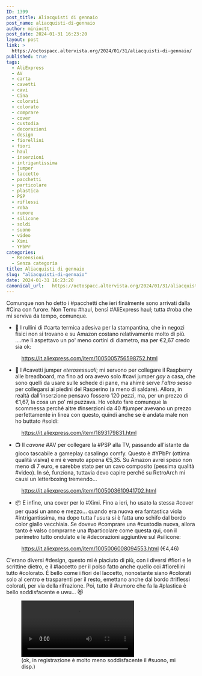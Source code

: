 ```yaml
---
ID: 1399
post_title: Aliacquisti di gennaio
post_name: aliacquisti-di-gennaio
author: minioctt
post_date: 2024-01-31 16:23:20
layout: post
link: >
  https://octospacc.altervista.org/2024/01/31/aliacquisti-di-gennaio/
published: true
tags:
  - AliExpress
  - AV
  - carta
  - cavetti
  - cavi
  - Cina
  - colorati
  - colorato
  - comprare
  - cover
  - custodia
  - decorazioni
  - design
  - fiorellini
  - fiori
  - haul
  - inserzioni
  - intrigantissima
  - jumper
  - laccetto
  - pacchetti
  - particolare
  - plastica
  - PSP
  - riflessi
  - roba
  - rumore
  - silicone
  - soldi
  - suono
  - video
  - Ximi
  - YPbPr
categories:
  - Recensioni
  - Senza categoria
title: Aliacquisti di gennaio
slug: "aliacquisti-di-gennaio"
date: 2024-01-31 16:23:20
canonical_url:   https://octospacc.altervista.org/2024/01/31/aliacquisti-di-gennaio/
---
```

<!-- wp:paragraph -->
<p markdown="1">Comunque non ho detto i #pacchetti che ieri finalmente sono arrivati dalla #Cina con furore. Non Temu #haul, bensì #AliExpress haul; tutta #roba che mi serviva da tempo, comunque.</p>
<!-- /wp:paragraph -->

<!-- wp:list -->
<ul><!-- wp:list-item -->
<li>🧻️ I rullini di #carta termica adesiva per la stampantina, che in negozi fisici non si trovano e su Amazon costano relativamente molto di più. ....me li aspettavo un po' meno cortini di diametro, ma per €2,67 credo sia ok:</li>
<!-- /wp:list-item --></ul>
<!-- /wp:list -->

<!-- wp:paragraph -->
<p markdown="1"></p>
<!-- /wp:paragraph -->

<!-- wp:image {"id":1402,"sizeSlug":"large","linkDestination":"none"} -->
<figure class="wp-block-image size-large"><img src="https://octospacc.github.io/microblog-mirror/assets/uploads/2024/01/wp-17067132344675544667259500569626-960x720.jpg" alt="" class="wp-image-1402"/><figcaption class="wp-element-caption"><a href="https://it.aliexpress.com/item/1005005756598752.html">https://it.aliexpress.com/item/1005005756598752.html</a></figcaption></figure>
<!-- /wp:image -->

<!-- wp:list -->
<ul><!-- wp:list-item -->
<li>🔌️ I #cavetti jumper <em>eterosessuali</em>; mi servono per collegare il Raspberry alle breadboard, ma fino ad ora avevo solo #cavi jumper <em>gay</em> a casa, che sono quelli da usare sulle schede di pane, ma ahimè serve <em>l'altro sesso</em> per collegarsi ai piedini del Rasperino (a meno di saldare). Allora, in realtà dall'inserzione pensavo fossero 120 pezzi, ma, per un prezzo di €1,67, la cosa un po' mi puzzava. Ho voluto fare comunque la scommessa perché altre #inserzioni da 40 #jumper avevano un prezzo perfettamente in linea con questo, quindi anche se è andata male non ho buttato #soldi:</li>
<!-- /wp:list-item --></ul>
<!-- /wp:list -->

<!-- wp:paragraph -->
<p markdown="1"></p>
<!-- /wp:paragraph -->

<!-- wp:image {"id":1403,"sizeSlug":"large","linkDestination":"none"} -->
<figure class="wp-block-image size-large"><img src="https://octospacc.github.io/microblog-mirror/assets/uploads/2024/01/wp-17067135045088693348538109776490-960x720.jpg" alt="" class="wp-image-1403"/><figcaption class="wp-element-caption"><a href="https://it.aliexpress.com/item/1893179831.html">https://it.aliexpress.com/item/1893179831.html</a></figcaption></figure>
<!-- /wp:image -->

<!-- wp:list -->
<ul><!-- wp:list-item -->
<li>📺️ Il <em>cavone</em> #AV per collegare la #PSP alla TV, passando all'istante da gioco tascabile a gameplay casalingo comfy. Questo è #YPbPr (ottima qualità visiva) e mi è venuto appena €5,35. Su Amazon avrei speso non meno di 7 euro, e sarebbe stato per un cavo composito (pessima qualità #video). In sé, funziona, tuttavia devo capire perché su RetroArch mi causi un letterboxing tremendo...</li>
<!-- /wp:list-item --></ul>
<!-- /wp:list -->

<!-- wp:paragraph -->
<p markdown="1"></p>
<!-- /wp:paragraph -->

<!-- wp:image {"id":1405,"sizeSlug":"large","linkDestination":"none"} -->
<figure class="wp-block-image size-large"><img src="https://octospacc.github.io/microblog-mirror/assets/uploads/2024/01/wp-17067136362946935578890400664209-960x1280.jpg" alt="" class="wp-image-1405"/><figcaption class="wp-element-caption"><a href="https://it.aliexpress.com/item/1005003610941702.html">https://it.aliexpress.com/item/1005003610941702.html</a></figcaption></figure>
<!-- /wp:image -->

<!-- wp:list -->
<ul><!-- wp:list-item -->
<li>📦️ E infine, una cover per lo #Ximi. Fino a ieri, ho usato la stessa #cover per quasi un anno e mezzo... quando era nuova era fantastica viola #intrigantissima, ma dopo tutta l'usura si è fatta uno schifo dal bordo color giallo vecchiaia. Se dovevo #comprare una #custodia nuova, allora tanto è valso comprarne una #particolare come questa qui, con il perimetro tutto ondulato e le #decorazioni aggiuntive sul #silicone:</li>
<!-- /wp:list-item --></ul>
<!-- /wp:list -->

<!-- wp:paragraph -->
<p markdown="1"></p>
<!-- /wp:paragraph -->

<!-- wp:image {"id":1398,"sizeSlug":"large"} -->
<figure class="wp-block-image size-large"><img src="https://octospacc.github.io/microblog-mirror/assets/uploads/2024/01/image_editor_output_image106393588-17067089170451002560729111579100-802x1440.jpg" alt="" class="wp-image-1398"/><figcaption class="wp-element-caption"><a href="https://it.aliexpress.com/item/1005006008094553.html">https://it.aliexpress.com/item/1005006008094553.html</a> (€4,46)</figcaption></figure>
<!-- /wp:image -->

<!-- wp:paragraph -->
<p markdown="1"></p>
<!-- /wp:paragraph -->

<!-- wp:paragraph -->
<p markdown="1">C'erano diversi #design, questo mi è piaciuto di più, con i diversi #fiori e le scrittine dietro, e il #laccetto per il polso fatto anche quello coi #fiorellini tutto #colorato. È bello come i fiori del laccetto, nonostante siano #colorati solo al centro e trasparenti per il resto, emettano anche dal bordo #riflessi colorati, per via della rifrazione. Poi, tutto il #rumore che fa la #plastica è bello soddisfacente e uwu... 😻️</p>
<!-- /wp:paragraph -->

<!-- wp:paragraph -->
<p markdown="1"></p>
<!-- /wp:paragraph -->

<!-- wp:video {"id":1408} -->
<figure class="wp-block-video"><video controls src="https://octospacc.github.io/microblog-mirror/assets/uploads/2024/01/VID_2024-01-31-15-45-10-221.mp4"></video><figcaption class="wp-element-caption">(ok, in registrazione è molto meno soddisfacente il #suono, mi disp.)</figcaption></figure>
<!-- /wp:video -->